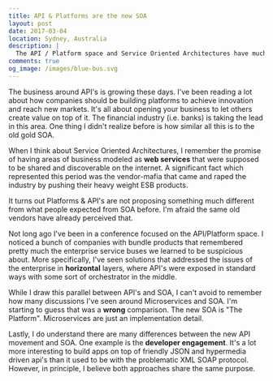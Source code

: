 ```yaml
---
title: API & Platforms are the new SOA
layout: post
date: 2017-03-04
location: Sydney, Australia
description: |
  The API / Platform space and Service Oriented Architectures have much in common, specially the appetite from vendors to sell their solutions.
comments: true
og_image: /images/blue-bus.svg
---
```


The business around API's is growing these days. I've been reading a lot about how companies should be building platforms to achieve innovation and reach new markets. It's all about opening your business to let others create value on top of it. The financial industry (i.e. banks) is taking the lead in this area. One thing I didn't realize before is how similar all this is to the old gold SOA.

<!--more-->

When I think about Service Oriented Architectures, I remember the promise of having areas of business modeled as **web services** that were supposed to be shared and discoverable on the internet. A significant fact which represented this period was the vendor-mafia that came and raped the industry by pushing their heavy weight ESB products. 

<amp-img
	media="(min-width: 600px)"
    src="{{ site.cdn.http }}/images/blue-bus.svg"
    alt="enterprise-service-bus"
    width="1"
    height="1"
	class="image-right"
	layout="responsive">
</amp-img>

<amp-img
    media="(max-width: 599px)"
    src="{{ site.cdn.http }}/images/blue-bus.svg"
    alt="enterprise-service-bus"
    width="1"
    height="1"
    layout="responsive">
</amp-img>

It turns out Platforms & API's are not proposing something much different from what people expected from SOA before. I'm afraid the same old vendors have already perceived that.

Not long ago I've been in a conference focused on the API/Platform space. I noticed a bunch of companies with bundle products that remembered pretty much the enterprise service buses we learned to be suspicious about. More specifically, I've seen solutions that addressed the issues of the enterprise in **horizontal** layers, where API's were exposed in standard ways with some sort of orchestrator in the middle.

While I draw this parallel between API's and SOA, I can't avoid to remember how many discussions I've seen around Microservices and SOA. I'm starting to guess that was a **wrong** comparison. The new SOA is "The Platform". Microservices are just an implementation detail.

Lastly, I do understand there are many differences between the new API movement and SOA. One example is the **developer engagement**. It's a lot more interesting to build apps on top of friendly JSON and hypermedia driven api's than it used to be with the problematic XML SOAP protocol. However, in principle, I believe both approaches share the same purpose.

